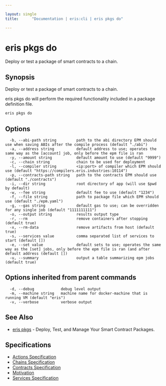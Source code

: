 ```yaml
---

layout: single
title:      "Documentation | eris:cli | eris pkgs do"

---
```


# eris pkgs do

Deploy or test a package of smart contracts to a chain.

## Synopsis

Deploy or test a package of smart contracts to a chain.

eris pkgs do will perform the required functionality included
in a package definition file.

```bash
eris pkgs do
```

## Options

```
  -b, --abi-path string         path to the abi directory EPM should use when saving ABIs after the compile process (default "./abi")
  -a, --address string          default address to use; operates the same way as the [account] job, only before the epm file is ran
  -y, --amount string           default amount to use (default "9999")
  -c, --chain string            chain to be used for deployment
  -l, --compiler string         <ip:port> of compiler which EPM should use (default "https://compilers.eris.industries:10114")
  -p, --contracts-path string   path to the contracts EPM should use (default "./contracts")
  -i, --dir string              root directory of app (will use $pwd by default)
  -w, --fee string              default fee to use (default "1234")
  -f, --file string             path to package file which EPM should use (default "./epm.yaml")
  -g, --gas string              default gas to use; can be overridden for any single job (default "1111111111")
  -o, --output string           results output type
  -r, --rm                      remove containers after stopping (default true)
  -x, --rm-data                 remove artifacts from host (default true)
  -s, --services value          comma separated list of services to start (default [])
  -e, --set value               default sets to use; operates the same way as the [set] jobs, only before the epm file is ran (and after default address (default [])
  -u, --summary                 output a table summarizing epm jobs (default true)
```

## Options inherited from parent commands

```
  -d, --debug            debug level output
  -m, --machine string   machine name for docker-machine that is running VM (default "eris")
  -v, --verbose          verbose output
```

## See Also

* [eris pkgs](/docs/documentation/cli/0.11.4/eris_pkgs/)	 - Deploy, Test, and Manage Your Smart Contract Packages.

## Specifications

* [Actions Specification](/docs/documentation/cli/0.11.4/actions_specification/)
* [Chains Specification](/docs/documentation/cli/0.11.4/chains_specification/)
* [Contracts Specification](/docs/documentation/cli/0.11.4/contracts_specification/)
* [Motivation](/docs/documentation/cli/0.11.4/motivation/)
* [Services Specification](/docs/documentation/cli/0.11.4/services_specification/)


